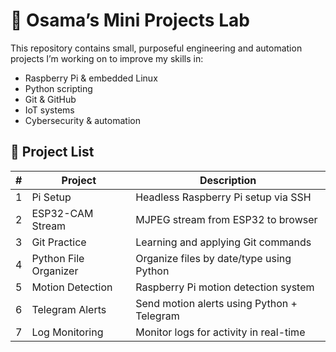 # 🔧 Osama’s Mini Projects Lab

This repository contains small, purposeful engineering and automation projects I’m working on to improve my skills in:

- Raspberry Pi & embedded Linux
- Python scripting
- Git & GitHub
- IoT systems
- Cybersecurity & automation

## 📁 Project List

| # | Project                | Description                                |
|--:|------------------------|--------------------------------------------|
| 1 | Pi Setup               | Headless Raspberry Pi setup via SSH        |
| 2 | ESP32-CAM Stream       | MJPEG stream from ESP32 to browser         |
| 3 | Git Practice           | Learning and applying Git commands         |
| 4 | Python File Organizer  | Organize files by date/type using Python   |
| 5 | Motion Detection       | Raspberry Pi motion detection system       |
| 6 | Telegram Alerts        | Send motion alerts using Python + Telegram |
| 7 | Log Monitoring         | Monitor logs for activity in real-time     |
